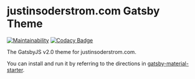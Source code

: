 # justinsoderstrom.com Gatsby Theme

[![Maintainability](https://api.codeclimate.com/v1/badges/dd62778d8dc9d0721208/maintainability)](https://codeclimate.com/github/jasoderstrom/gatsby-justinsoderstrom.com/maintainability)
[![Codacy Badge](https://api.codacy.com/project/badge/Grade/b72739ae65d1469daabd5b1506b3604d)](https://www.codacy.com/app/jasoderstrom/gatsby-justinsoderstrom.com?utm_source=github.com&amp;utm_medium=referral&amp;utm_content=jasoderstrom/gatsby-justinsoderstrom.com&amp;utm_campaign=Badge_Grade)

The GatsbyJS v2.0 theme for justinsoderstrom.com. 

You can install and run it by referring to the directions in [gatsby-material-starter](https://github.com/Vagr9K/gatsby-material-starter).
